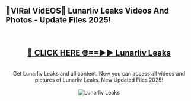 <h2>🔴VIRal VidEOS🔴 Lunarliv Leaks Videos And Photos - Update Files 2025!</h2>
<br>
<div align="center">
<h2><a href="https://virallinks.top/odZfE0" rel="nofollow">🔴 CLICK HERE 🌐==►► Lunarliv Leaks</a></h2>
<br>
Get Lunarliv Leaks and all content. Now you can access all videos and pictures of Lunarliv Leaks. New Updated Files 2025!
<br>
<br>
<a href="https://virallinks.top/odZfE0" rel="nofollow" data-target="animated-image.originalLink"><img src="https://i.imgur.com/dJHk4Zq.gif)" alt="Lunarliv Leaks" style="max-width: 100%; display: inline-block;" data-target="animated-image.originalImage"></a>
</div>
<br>
